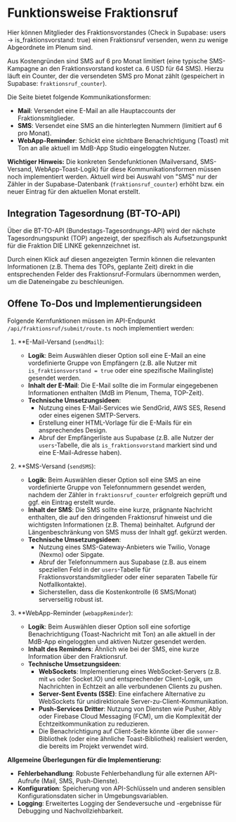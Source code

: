 # Funktionsweise Fraktionsruf

Hier können Mitglieder des Fraktionsvorstandes (Check in Supabase: users -> is_fraktionsvorstand: true) einen Fraktionsruf versenden, wenn zu wenige Abgeordnete im Plenum sind. 

Aus Kostengründen sind SMS auf 6 pro Monat limitiert (eine typische SMS-Kampagne an den Fraktionsvorstand kostet ca. 6 USD für 64 SMS). Hierzu läuft ein Counter, der die versendeten SMS pro Monat zählt (gespeichert in Supabase: `fraktionsruf_counter`).

Die Seite bietet folgende Kommunikationsformen:
- **Mail**: Versendet eine E-Mail an alle Hauptaccounts der Fraktionsmitglieder.
- **SMS**: Versendet eine SMS an die hinterlegten Nummern (limitiert auf 6 pro Monat).
- **WebApp-Reminder**: Schickt eine sichtbare Benachrichtigung (Toast) mit Ton an alle aktuell im MdB-App Studio eingeloggten Nutzer.

**Wichtiger Hinweis:** Die konkreten Sendefunktionen (Mailversand, SMS-Versand, WebApp-Toast-Logik) für diese Kommunikationsformen müssen noch implementiert werden. Aktuell wird bei Auswahl von "SMS" nur der Zähler in der Supabase-Datenbank (`fraktionsruf_counter`) erhöht bzw. ein neuer Eintrag für den aktuellen Monat erstellt.

## Integration Tagesordnung (BT-TO-API)

Über die BT-TO-API (Bundestags-Tagesordnungs-API) wird der nächste Tagesordnungspunkt (TOP) angezeigt, der spezifisch als Aufsetzungspunkt für die Fraktion DIE LINKE gekennzeichnet ist. 

Durch einen Klick auf diesen angezeigten Termin können die relevanten Informationen (z.B. Thema des TOPs, geplante Zeit) direkt in die entsprechenden Felder des Fraktionsruf-Formulars übernommen werden, um die Dateneingabe zu beschleunigen. 

## Offene To-Dos und Implementierungsideen

Folgende Kernfunktionen müssen im API-Endpunkt `/api/fraktionsruf/submit/route.ts` noch implementiert werden:

1.  **E-Mail-Versand (`sendMail`):
    *   **Logik**: Beim Auswählen dieser Option soll eine E-Mail an eine vordefinierte Gruppe von Empfängern (z.B. alle Nutzer mit `is_fraktionsvorstand = true` oder eine spezifische Mailingliste) gesendet werden.
    *   **Inhalt der E-Mail**: Die E-Mail sollte die im Formular eingegebenen Informationen enthalten (MdB im Plenum, Thema, TOP-Zeit).
    *   **Technische Umsetzungsideen**:
        *   Nutzung eines E-Mail-Services wie SendGrid, AWS SES, Resend oder eines eigenen SMTP-Servers.
        *   Erstellung einer HTML-Vorlage für die E-Mails für ein ansprechendes Design.
        *   Abruf der Empfängerliste aus Supabase (z.B. alle Nutzer der `users`-Tabelle, die als `is_fraktionsvorstand` markiert sind und eine E-Mail-Adresse haben).

2.  **SMS-Versand (`sendSMS`):
    *   **Logik**: Beim Auswählen dieser Option soll eine SMS an eine vordefinierte Gruppe von Telefonnummern gesendet werden, nachdem der Zähler in `fraktionsruf_counter` erfolgreich geprüft und ggf. ein Eintrag erstellt wurde.
    *   **Inhalt der SMS**: Die SMS sollte eine kurze, prägnante Nachricht enthalten, die auf den dringenden Fraktionsruf hinweist und die wichtigsten Informationen (z.B. Thema) beinhaltet. Aufgrund der Längenbeschränkung von SMS muss der Inhalt ggf. gekürzt werden.
    *   **Technische Umsetzungsideen**:
        *   Nutzung eines SMS-Gateway-Anbieters wie Twilio, Vonage (Nexmo) oder Sipgate.
        *   Abruf der Telefonnummern aus Supabase (z.B. aus einem speziellen Feld in der `users`-Tabelle für Fraktionsvorstandsmitglieder oder einer separaten Tabelle für Notfallkontakte).
        *   Sicherstellen, dass die Kostenkontrolle (6 SMS/Monat) serverseitig robust ist.

3.  **WebApp-Reminder (`webappReminder`):
    *   **Logik**: Beim Auswählen dieser Option soll eine sofortige Benachrichtigung (Toast-Nachricht mit Ton) an alle aktuell in der MdB-App eingeloggten und aktiven Nutzer gesendet werden.
    *   **Inhalt des Reminders**: Ähnlich wie bei der SMS, eine kurze Information über den Fraktionsruf.
    *   **Technische Umsetzungsideen**:
        *   **WebSockets**: Implementierung eines WebSocket-Servers (z.B. mit `ws` oder Socket.IO) und entsprechender Client-Logik, um Nachrichten in Echtzeit an alle verbundenen Clients zu pushen.
        *   **Server-Sent Events (SSE)**: Eine einfachere Alternative zu WebSockets für unidirektionale Server-zu-Client-Kommunikation.
        *   **Push-Services Dritter**: Nutzung von Diensten wie Pusher, Ably oder Firebase Cloud Messaging (FCM), um die Komplexität der Echtzeitkommunikation zu reduzieren.
        *   Die Benachrichtigung auf Client-Seite könnte über die `sonner`-Bibliothek (oder eine ähnliche Toast-Bibliothek) realisiert werden, die bereits im Projekt verwendet wird.

**Allgemeine Überlegungen für die Implementierung:**
*   **Fehlerbehandlung**: Robuste Fehlerbehandlung für alle externen API-Aufrufe (Mail, SMS, Push-Dienste).
*   **Konfiguration**: Speicherung von API-Schlüsseln und anderen sensiblen Konfigurationsdaten sicher in Umgebungsvariablen.
*   **Logging**: Erweitertes Logging der Sendeversuche und -ergebnisse für Debugging und Nachvollziehbarkeit. 